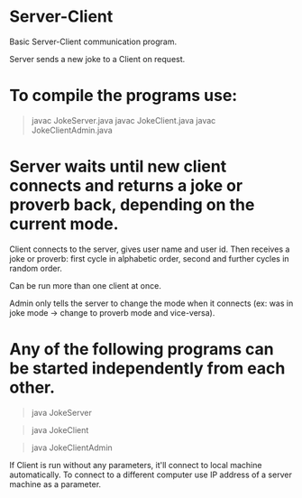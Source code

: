 # Server-Client
Basic Server-Client communication program.

Server sends a new joke to a Client on request.


# To compile the programs use:

> javac JokeServer.java
> javac JokeClient.java
> javac JokeClientAdmin.java

# Server waits until new client connects and returns a joke or proverb back, depending on the current mode.

Client connects to the server, gives user name and user id. Then receives a joke or proverb: first cycle in alphabetic order, second and further cycles in random order.

Can be run more than one client at once.

Admin only tells the server to change the mode when it connects (ex: was in joke mode -> change to proverb mode and vice-versa).	

# Any of the following programs can be started independently from each other.
	
> java JokeServer 

> java JokeClient

> java JokeClientAdmin


If Client is run without any parameters, it'll connect to local machine automatically.
To connect to a different computer use IP address of a server machine as a parameter.
